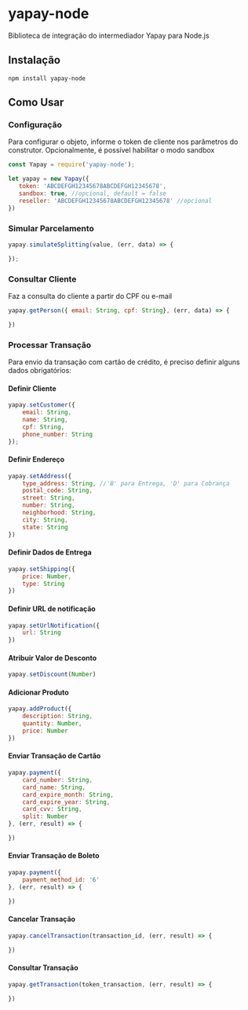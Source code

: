 # yapay-node
Biblioteca de integração do intermediador Yapay para Node.js

## Instalação
`npm install yapay-node`

## Como Usar

### Configuração
Para configurar o objeto, informe o token de cliente nos parâmetros do construtor. Opcionalmente, é possível habilitar o modo sandbox

```javascript
const Yapay = require('yapay-node');

let yapay = new Yapay({
   token: 'ABCDEFGH12345678ABCDEFGH12345678',
   sandbox: true, //opcional, default = false
   reseller: 'ABCDEFGH12345678ABCDEFGH12345678' //opcional
})
```

### Simular Parcelamento
```javascript
yapay.simulateSplitting(value, (err, data) => {

});
```

### Consultar Cliente
Faz a consulta do cliente a partir do CPF ou e-mail
```javascript
yapay.getPerson({ email: String, cpf: String}, (err, data) => {

})
```

### Processar Transação
Para envio da transação com cartão de crédito, é preciso definir alguns dados obrigatórios:

#### Definir Cliente
```javascript
yapay.setCustomer({
    email: String,
    name: String,
    cpf: String,
    phone_number: String
});
```

#### Definir Endereço
```javascript
yapay.setAddress({
    type_address: String, //'B' para Entrega, 'D' para Cobrança
    postal_code: String,
    street: String,
    number: String,
    neighborhood: String,
    city: String,
    state: String
})
```

#### Definir Dados de Entrega
```javascript
yapay.setShipping({
    price: Number,
    type: String
})
```

#### Definir URL de notificação
```javascript
yapay.setUrlNotification({
    url: String
})
```

#### Atribuir Valor de Desconto
```javascript
yapay.setDiscount(Number)
```

#### Adicionar Produto
```javascript
yapay.addProduct({
    description: String,
    quantity: Number,
    price: Number
})
```

#### Enviar Transação de Cartão
```javascript
yapay.payment({
    card_number: String,
    card_name: String,
    card_expire_month: String,
    card_expire_year: String,
    card_cvv: String,
    split: Number
}, (err, result) => {

})
```

#### Enviar Transação de Boleto
```javascript
yapay.payment({
    payment_method_id: '6'
}, (err, result) => {

})
```

#### Cancelar Transação
```javascript
yapay.cancelTransaction(transaction_id, (err, result) => {

})
```

#### Consultar Transação
```javascript
yapay.getTransaction(token_transaction, (err, result) => {

})
```